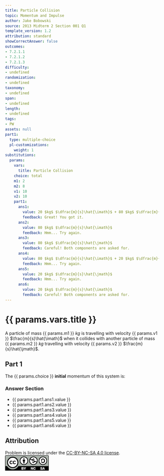 ```yaml
---
title: Particle Collision
topic: Momentum and Impulse
author: Jake Bobowski
source: 2013 Midterm 2 Section 001 Q1
template_version: 1.2
attribution: standard
showCorrectAnswer: false
outcomes:
- 7.2.1.1
- 7.2.1.2
- 7.2.1.3
difficulty:
- undefined
randomization:
- undefined
taxonomy:
- undefined
span:
- undefined
length:
- undefined
tags:
- PW
assets: null
part1:
  type: multiple-choice
  pl-customizations:
    weight: 1
substitutions:
  params:
    vars:
      title: Particle Collision
    choice: total
    m1: 2
    m2: 8
    v1: 10
    v2: 10
    part1:
      ans1:
        value: 20 $kg$ $\dfrac{m}{s}\hat{\imath}$ + 80 $kg$ $\dfrac{m}{s}\hat{\jmath}$
        feedback: Great! You got it.
      ans2:
        value: 80 $kg$ $\dfrac{m}{s}\hat{\imath}$
        feedback: Hmm... Try again.
      ans3:
        value: 80 $kg$ $\dfrac{m}{s}\hat{\jmath}$
        feedback: Careful! Both components are asked for.
      ans4:
        value: 80 $kg$ $\dfrac{m}{s}\hat{\imath}$ + 20 $kg$ $\dfrac{m}{s}\hat{\jmath}$
        feedback: Hmm... Try again.
      ans5:
        value: 20 $kg$ $\dfrac{m}{s}\hat{\jmath}$
        feedback: Hmm... Try again.
      ans6:
        value: 20 $kg$ $\dfrac{m}{s}\hat{\imath}$
        feedback: Careful! Both components are asked for.
---
```

# {{ params.vars.title }}
A particle of mass {{ params.m1 }} $kg$ is travelling with velocity {{ params.v1 }} $\frac{m}{s}\hat{\imath}$ when it collides with another particle of mass {{ params.m2 }} $kg$ travelling with velocity {{ params.v2 }} $\frac{m}{s}\hat{\jmath}$.

## Part 1

The {{ params.choice }} **initial** momentum of this system is:

### Answer Section

- {{ params.part1.ans1.value }}
- {{ params.part1.ans2.value }}
- {{ params.part1.ans3.value }}
- {{ params.part1.ans4.value }}
- {{ params.part1.ans5.value }}
- {{ params.part1.ans6.value }}

## Attribution

Problem is licensed under the [CC-BY-NC-SA 4.0 license](https://creativecommons.org/licenses/by-nc-sa/4.0/).<br> ![The Creative Commons 4.0 license requiring attribution-BY, non-commercial-NC, and share-alike-SA license.](https://raw.githubusercontent.com/firasm/bits/master/by-nc-sa.png)